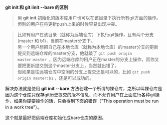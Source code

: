 **git init 和 git iinit --bare 的区别**
> 用 **git init** 初始化的版本库用户也可以在该目录下执行所有git方面的操作。但别的用户在将更新push上来的时候容易出现冲突。  

> 比如有用户在该目录（就称为远端仓库）下执行git操作，且有两个分支(master 和 b1)，当前在master分支下。  
另一个用户想把自己在本地仓库（就称为本地仓库）的master分支的更新提交到远端仓库的master分支，他就敲了 `git push origin master:master `，因为远端仓库的用户正在master的分支上操作，而你又要把更新提交到这个master分支上，当然就出错了。  
但如果是往远端仓库中空闲的分支上提交还是可以的，比如 `git push origin master:b1` ，还是可以成功的。

解决办法就是使用 **git init --bare** 方法创建一个所谓的裸仓库，之所以叫裸仓库是因为这个仓库只保存git历史提交的版本信息，而不允许用户在上面进行各种git操作，如果你硬要操作的话，只会得到下面的错误（"This operation must be run in a work tree"）。  

这个就是最好把远端仓库初始化成bare仓库的原因。